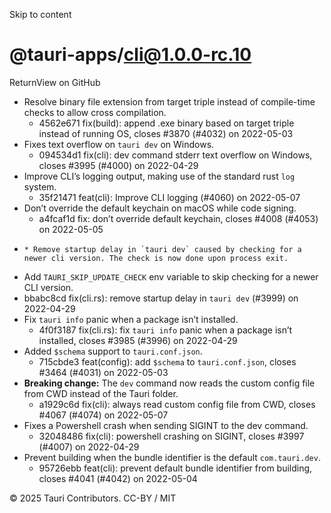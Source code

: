 Skip to content
# @tauri-apps/cli@1.0.0-rc.10
ReturnView on GitHub
  * Resolve binary file extension from target triple instead of compile-time checks to allow cross compilation. 
    * 4562e671 fix(build): append .exe binary based on target triple instead of running OS, closes #3870 (#4032) on 2022-05-03
  * Fixes text overflow on `tauri dev` on Windows. 
    * 094534d1 fix(cli): dev command stderr text overflow on Windows, closes #3995 (#4000) on 2022-04-29
  * Improve CLI’s logging output, making use of the standard rust `log` system. 
    * 35f21471 feat(cli): Improve CLI logging (#4060) on 2022-05-07
  * Don’t override the default keychain on macOS while code signing. 
    * a4fcaf1d fix: don’t override default keychain, closes #4008 (#4053) on 2022-05-05
  *     * Remove startup delay in `tauri dev` caused by checking for a newer cli version. The check is now done upon process exit.
  * Add `TAURI_SKIP_UPDATE_CHECK` env variable to skip checking for a newer CLI version.
  * bbabc8cd fix(cli.rs): remove startup delay in `tauri dev` (#3999) on 2022-04-29
  * Fix `tauri info` panic when a package isn’t installed. 
    * 4f0f3187 fix(cli.rs): fix `tauri info` panic when a package isn’t installed, closes #3985 (#3996) on 2022-04-29
  * Added `$schema` support to `tauri.conf.json`. 
    * 715cbde3 feat(config): add `$schema` to `tauri.conf.json`, closes #3464 (#4031) on 2022-05-03
  * **Breaking change:** The `dev` command now reads the custom config file from CWD instead of the Tauri folder. 
    * a1929c6d fix(cli): always read custom config file from CWD, closes #4067 (#4074) on 2022-05-07
  * Fixes a Powershell crash when sending SIGINT to the dev command. 
    * 32048486 fix(cli): powershell crashing on SIGINT, closes #3997 (#4007) on 2022-04-29
  * Prevent building when the bundle identifier is the default `com.tauri.dev`. 
    * 95726ebb feat(cli): prevent default bundle identifier from building, closes #4041 (#4042) on 2022-05-04


© 2025 Tauri Contributors. CC-BY / MIT
